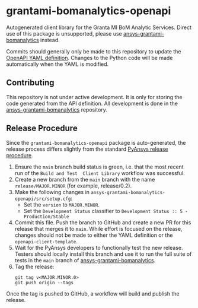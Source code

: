 # grantami-bomanalytics-openapi
Autogenerated client library for the Granta MI BoM Analytic Services. Direct use of this package is unsupported,
please use [ansys-grantami-bomanalytics](../ansys-grantami-bomanalytics) instead.

Commits should generally only be made to this repository to update the
[OpenAPI YAML definition](blob/main/yaml/Granta.BomAnalyticsServices.yaml). Changes to the Python code will be
made automatically when the YAML is modified.


## Contributing
This repository is not under active development. It is only for storing the code generated from the API
definition. All development is done in the [ansys-grantami-bomanalytics](../ansys-grantami-bomanalytics)
repository.


## Release Procedure
Since the `grantami-bomanalytics-openapi` package is auto-generated, the release process differs slightly from
the standard
[PyAnsys release procedure](https://dev.docs.pyansys.com/guidelines/dev_practices.html#release-procedures).

1. Ensure the `main` branch build status is green, i.e. that the most recent run of the `Build and Test 
   Client Library` workflow was successful.
2. Create a new branch from the `main` branch with the name `release/MAJOR.MINOR` (for example, release/0.2).
3. Make the following changes in `ansys-grantami-bomanalytics-openapi/src/setup.cfg`:
    - Set the `version` to `MAJOR.MINOR`.
    - Set the `Development Status` classifier to `Development Status :: 5 - Production/Stable`
4. Commit this file. Push the branch to GitHub and create a new PR for this release that merges it to `main`.
   While effort is focused on the release, changes should not be made to either the YAML definition
   or the `openapi-client-template`.
5. Wait for the PyAnsys developers to functionally test the new release. Testers should locally install this
   branch and use it to run the full suite of tests in the `main` branch of
   [ansys-grantami-bomanalytics](../ansys-grantami-bomanalytics).
6. Tag the release:
   ```commandline
   git tag v<MAJOR.MINOR.0>
   git push origin --tags
   ```

Once the tag is pushed to GitHub, a workflow will build and publish the release.
